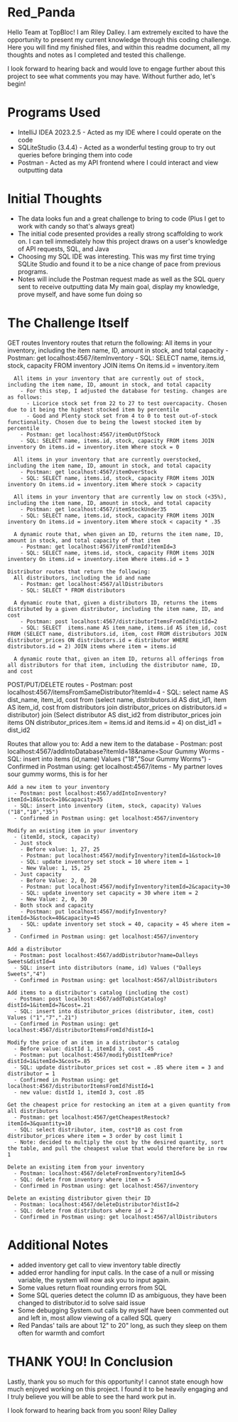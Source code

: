 # Red_Panda

Hello Team at TopBloc! 
I am Riley Dalley. I am extremely excited to have the opportunity to present my current knowledge through this coding challenge. Here you will find my finished files, and within this readme document, all my thoughts and notes as I completed and tested this challenge.

I look forward to hearing back and would love to engage further about this project to see what comments you may have. Without further ado, let's begin!

# Programs Used
- IntelliJ IDEA 2023.2.5 - Acted as my IDE where I could operate on the code
- SQLiteStudio (3.4.4) - Acted as a wonderful testing group to try out queries before bringing them into code
- Postman - Acted as my API frontend where I could interact and view outputting data

# Initial Thoughts 
  - The data looks fun and a great challenge to bring to code (Plus I get to work with candy so that's always great)
  - The initial code presented provides a really strong scaffolding to work on. I can tell immediately how this project draws on a user's knowledge of API requests, SQL, and Java
  - Choosing my SQL IDE was interesting. This was my first time trying SQLite Studio and found it to be a nice change of pace from previous programs.
  - Notes will include the Postman request made as well as the SQL  query sent to receive outputting data
  My main goal, display my knowledge, prove myself, and have some fun doing so
    
# The Challenge Itself
  GET routes
    Inventory routes that return the following:
      All items in your inventory, including the item name, ID, amount in stock, and total capacity
        - Postman: get localhost:4567/itemInventory
        - SQL: SELECT name, items.id, stock, capacity FROM inventory JOIN items On items.id = inventory.item
        
      All items in your inventory that are currently out of stock, including the item name, ID, amount in stock, and total capacity
        - For this step, I adjusted the database for testing. changes are as follows:
          - Licorice stock set from 22 to 27 to test overcapacity. Chosen due to it being the highest stocked item by percentile
          - Good and Plenty stock set from 4 to 0 to test out-of-stock functionality. Chosen due to being the lowest stocked item by percentile
        - Postman: get localhost:4567/itemOutOfStock
        - SQL: SELECT name, items.id, stock, capacity FROM items JOIN inventory On items.id = inventory.item Where stock = 0
        
      All items in your inventory that are currently overstocked, including the item name, ID, amount in stock, and total capacity
        - Postman: get localhost:4567/itemOverStock
        - SQL: SELECT name, items.id, stock, capacity FROM items JOIN inventory On items.id = inventory.item Where stock > capacity
        
      All items in your inventory that are currently low on stock (<35%), including the item name, ID, amount in stock, and total capacity
        - Postman: get localhost:4567/itemStockUnder35
        - SQL: SELECT name, items.id, stock, capacity FROM items JOIN inventory On items.id = inventory.item Where stock < capacity * .35
        
      A dynamic route that, when given an ID, returns the item name, ID, amount in stock, and total capacity of that item
        - Postman: get localhost:4567/itemFromId?itemId=3
        - SQL: SELECT name, items.id, stock, capacity FROM items JOIN inventory On items.id = inventory.item Where items.id = 3
        
    Distributor routes that return the following:
      All distributors, including the id and name
        - Postman: get localhost:4567/allDistributors
        - SQL: SELECT * FROM distributors
        
      A dynamic route that, given a distributors ID, returns the items distributed by a given distributor, including the item name, ID, and cost
        - Postman: post localhost:4567/distributorItemsFromId?distId=2
        - SQL: SELECT  items.name AS item_name, items.id AS item_id, cost  FROM (SELECT name, distributors.id, item, cost FROM distributors JOIN distributor_prices ON distributors.id = distributor WHERE distributors.id = 2) JOIN items where item = items.id
      
      A dynamic route that, given an item ID, returns all offerings from all distributors for that item, including the distributor name, ID, and cost
POST/PUT/DELETE routes
    - Postman: post localhost:4567/itemsFromSameDistributor?itemId=4
    - SQL: select name AS dist_name, item_id, cost from (select name, distributors.id AS dist_id1, item AS item_id, cost from distributors join distributor_prices on distributors.id = distributor) join (Select distributor AS dist_id2 from distributor_prices join items ON distributor_prices.item = items.id and items.id = 4) on dist_id1 = dist_id2

  Routes that allow you to:
    Add a new item to the database
      - Postman: post localhost:4567/addIntoDatabase?itemId=18&name=Sour Gummy Worms
      - SQL: insert into items (id,name) Values ("18","Sour Gummy Worms")
      - Confirmed in Postman using: get localhost:4567/items
      - My partner loves sour gummy worms, this is for her
      
    Add a new item to your inventory
      - Postman: post localhost:4567/addIntoInventory?itemId=18&stock=10&capacity=35
      - SQL: insert into inventory (item, stock, capacity) Values ("18","10","35")
      - Confirmed in Postman using: get localhost:4567/inventory
    
    Modify an existing item in your inventory 
      - (itemId, stock, capacity)
      - Just stock
        - Before value: 1, 27, 25
        - Postman: put localhost:4567/modifyInventory?itemId=1&stock=10
        - SQL: update inventory set stock = 10 where item = 1
        - New Value: 1, 15, 25
      - Just capacity
        - Before Value: 2, 0, 20
        - Postman: put localhost:4567/modifyInventory?itemId=2&capacity=30
        - SQL: update inventory set capacity = 30 where item = 2
        - New Value: 2, 0, 30
      - Both stock and capacity
        - Postman: put localhost:4567/modifyInventory?itemId=3&stock=40&capacity=45
        - SQL: update inventory set stock = 40, capacity = 45 where item = 3
      - Confirmed in Postman using: get localhost:4567/inventory
        
    Add a distributor
      - Postman: post localhost:4567/addDistributor?name=Dalleys Sweets&distId=4
      - SQL: insert into distributors (name, id) Values ("Dalleys Sweets","4")
      - Confirmed in Postman using: get localhost:4567/allDistributors
    
    Add items to a distributor's catalog (including the cost)
      - Postman: post localhost:4567/addToDistCatalog?distId=1&itemId=7&cost=.21
      - SQL: insert into distributor_prices (distributor, item, cost) Values ("1","7",".21")
      - Confirmed in Postman using: get localhost:4567/distributorItemsFromId?distId=1
      
    Modify the price of an item in a distributor's catalog
      - Before value: distId 1, itemId 3, cost .45
      - Postman: put localhost:4567/modifyDistItemPrice?distId=1&itemId=3&cost=.85
      - SQL: update distributor_prices set cost = .85 where item = 3 and distributor = 1
      - Confirmed in Postman using: get localhost:4567/distributorItemsFromId?distId=1
      - new value: distId 1, itemId 3, cost .85
      
    Get the cheapest price for restocking an item at a given quantity from all distributors
      - Postman: get localhost:4567/getCheapestRestock?itemId=3&quantity=10
      - SQL: select distributor, item, cost*10 as cost from distributor_prices where item = 3 order by cost limit 1
      - Note: decided to multiply the cost by the desired quantity, sort the table, and pull the cheapest value that would therefore be in row 1

    Delete an existing item from your inventory
      - Postman: localhost:4567/deleteFromInventory?itemId=5
      - SQL: delete from inventory where item = 5
      - Confirmed in Postman using: get localhost:4567/inventory
      
    Delete an existing distributor given their ID
      - Postman: localhost:4567/deleteDistributor?distId=2
      - SQL: delete from distributors where id = 2
      - Confirmed in Postman using: get localhost:4567/allDistributors

# Additional Notes
  - added inventory get call to view inventory table directly
  - added error handling for input calls. In the case of a null or missing variable, the system will now ask you to input again. 
  - Some values return float rounding errors from SQL
  - Some SQL queries detect the column ID as ambiguous, they have been changed to distributor.id to solve said issue
  -  Some debugging System.out calls by myself have been commented out and left in, most allow viewing of a called SQL query
  -  Red Pandas' tails are about 12" to 20" long, as such they sleep on them often for warmth and comfort

# THANK YOU! In Conclusion
Lastly, thank you so much for this opportunity! I cannot state enough how much enjoyed working on this project. I found it to be heavily engaging and I truly believe you will be able to see the hard work put in. 

I look forward to hearing back from you soon! 
  Riley Dalley
